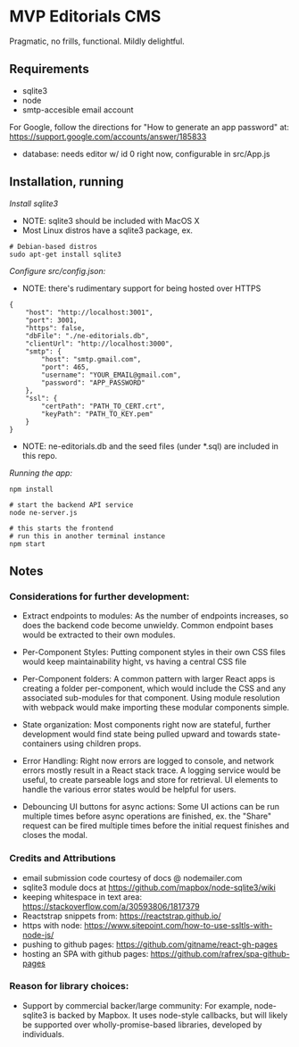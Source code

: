 # MVP Editorials CMS 

Pragmatic, no frills, functional. Mildly delightful.

## Requirements

- sqlite3
- node
- smtp-accesible email account

For Google, follow the directions for "How to generate an app password" at: https://support.google.com/accounts/answer/185833

- database: needs editor w/ id 0 right now, configurable in src/App.js

## Installation, running

*Install sqlite3*

- NOTE: sqlite3 should be included with MacOS X
- Most Linux distros have a sqlite3 package, ex.

```
# Debian-based distros
sudo apt-get install sqlite3
```

*Configure src/config.json:*

- NOTE: there's rudimentary support for being hosted over HTTPS

```
{
    "host": "http://localhost:3001",
    "port": 3001,
    "https": false,
    "dbFile": "./ne-editorials.db",
    "clientUrl": "http://localhost:3000",
    "smtp": {
        "host": "smtp.gmail.com",
        "port": 465,
        "username": "YOUR_EMAIL@gmail.com",
        "password": "APP_PASSWORD"
    },
    "ssl": {
        "certPath": "PATH_TO_CERT.crt",
        "keyPath": "PATH_TO_KEY.pem"
    }
}
```

- NOTE: ne-editorials.db and the seed files (under *.sql) are included in this repo.

*Running the app:*

```
npm install

# start the backend API service
node ne-server.js 

# this starts the frontend
# run this in another terminal instance
npm start
```

## Notes

### Considerations for further development:

- Extract endpoints to modules:
As the number of endpoints increases, so does the backend code become unwieldy. Common endpoint bases would be extracted to their own modules. 

- Per-Component Styles:
Putting component styles in their own CSS files would keep maintainability hight, vs having a central CSS file

- Per-Component folders:
A common pattern with larger React apps is creating a folder per-component, which would include the CSS and any associated sub-modules for that component. Using module resolution with webpack would make importing these modular components simple.

- State organization:
Most components right now are stateful, further development would find state being pulled upward and towards state-containers using children props.  

- Error Handling:
Right now errors are logged to console, and network errors mostly result in a React stack trace. A logging service would be useful, to create parseable logs and store for retrieval. UI elements to handle the various error states would be helpful for users.

- Debouncing UI buttons for async actions: 
Some UI actions can be run multiple times before async operations are finished, ex. the "Share" request can be fired multiple times before the initial request finishes and closes the modal.

### Credits and Attributions

- email submission code courtesy of docs @ nodemailer.com 
- sqlite3 module docs at https://github.com/mapbox/node-sqlite3/wiki
- keeping whitespace in text area: https://stackoverflow.com/a/30593806/1817379
- Reactstrap snippets from: https://reactstrap.github.io/
- https with node: https://www.sitepoint.com/how-to-use-ssltls-with-node-js/
- pushing to github pages: https://github.com/gitname/react-gh-pages
- hosting an SPA with github pages: https://github.com/rafrex/spa-github-pages

### Reason for library choices:

- Support by commercial backer/large community: 
For example, node-sqlite3 is backed by Mapbox.  It uses node-style callbacks, but will likely be supported over wholly-promise-based libraries, developed by individuals. 


